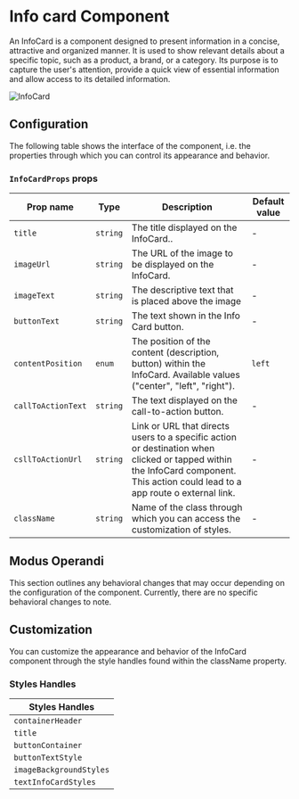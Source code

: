# Info card Component

An InfoCard is a component designed to present information in a concise, attractive and organized manner. It is used to show relevant details about a specific topic, such as a product, a brand, or a category. Its purpose is to capture the user's attention, provide a quick view of essential information and allow access to its detailed information.

![InfoCard](https://res.cloudinary.com/satronic/image/upload/v1712162379/InfoCard-complete_d0ftv3.png)

## Configuration

The following table shows the interface of the component, i.e. the properties through which you can control its appearance and behavior.

### `InfoCardProps` props

| Prop name          | Type      | Description                                                             | Default value |
| ------------------ | --------- | ----------------------------------------------------------------------- | ------------- |
| `title`            | `string`  | The title displayed on the InfoCard..                                   | -             |
| `imageUrl`         | `string`  | The URL of the image to be displayed on the InfoCard.                    | -             |
| `imageText`        | `string`  | The descriptive text that is placed above the image | -             |
| `buttonText`       | `string`  | The text shown in the Info Card button.                             | -             |
| `contentPosition`  | `enum`  | The position of the content (description, button) within the InfoCard. Available values ("center", "left", "right"). | `left` |
| `callToActionText` | `string`  | The text displayed on the call-to-action button.                        | -             |
| `csllToActionUrl`  | `string`  | Link or URL that directs users to a specific action or destination when clicked or tapped within the InfoCard component. This action could lead to a app route o external link.                             | -             |
| `className`        | `string`  | Name of the class through which you can access the customization of styles.                           | -             |

## Modus Operandi

This section outlines any behavioral changes that may occur depending on the configuration of the component. Currently, there are no specific behavioral changes to note.

## Customization

You can customize the appearance and behavior of the InfoCard component through the style handles found within the className property.

### Styles Handles

| Styles Handles             |
| ----------------------- |
| `containerHeader`       |
| `title`                 |
| `buttonContainer`       |
| `buttonTextStyle`       |
| `imageBackgroundStyles` |
| `textInfoCardStyles`    |


